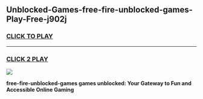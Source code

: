 
## Unblocked-Games-free-fire-unblocked-games-Play-Free-j902j
<h3>
<a href="https://premium76.site?title=free-fire-unblocked-games&ref=18A1">CLICK TO PLAY</a></h3>
<hr>

<h3>
<a href="https://premium76.site?title=free-fire-unblocked-games&ref=18A1">CLICK 2 PLAY</a>
  
</h3>

<a href="https://premium76.site?title=free-fire-unblocked-games&ref=18A1"><img src="https://clearcache.store/games.png"></a>


**free-fire-unblocked-games games unblocked: Your Gateway to Fun and Accessible Online Gaming**
